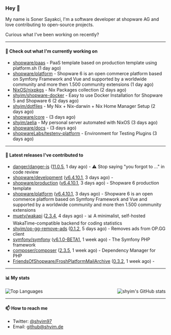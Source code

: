 ### Hey 👋

My name is Soner Sayakci, I'm a software developer at shopware AG and love contributing to open-source projects.

Curious what I've been working on recently?

---

#### 👷 Check out what I'm currently working on

- [shopware/paas](https://github.com/shopware/paas) - PaaS template based on production template using platform.sh (1 day ago)
- [shopware/platform](https://github.com/shopware/platform) - Shopware 6 is an open commerce platform based on Symfony Framework and Vue and supported by a worldwide community and more then 1.500 community extensions (1 day ago)
- [NixOS/nixpkgs](https://github.com/NixOS/nixpkgs) - Nix Packages collection (2 days ago)
- [shyim/shopware-docker](https://github.com/shyim/shopware-docker) - Easy to use Docker Installation for Shopware 5 and Shopware 6 (2 days ago)
- [shyim/dotfiles](https://github.com/shyim/dotfiles) - My Nix &#43; Nix-darwin &#43; Nix Home Manager Setup (2 days ago)
- [shopware/core](https://github.com/shopware/core) -  (3 days ago)
- [shyim/aelia](https://github.com/shyim/aelia) - My personal server automated with NixOS (3 days ago)
- [shopware/docs](https://github.com/shopware/docs) -  (3 days ago)
- [shopwareLabs/testenv-platform](https://github.com/shopwareLabs/testenv-platform) - Environment for Testing Plugins (3 days ago)

---

#### 🔭 Latest releases I've contributed to

- [danger/danger-js](https://github.com/danger/danger-js) ([11.0.5](https://github.com/danger/danger-js/releases/tag/11.0.5), 1 day ago) - ⚠️ Stop saying &#34;you forgot to …&#34; in code review
- [shopware/development](https://github.com/shopware/development) ([v6.4.10.1](https://github.com/shopware/development/releases/tag/v6.4.10.1), 3 days ago) - 
- [shopware/production](https://github.com/shopware/production) ([v6.4.10.1](https://github.com/shopware/production/releases/tag/v6.4.10.1), 3 days ago) - Shopware 6 production template
- [shopware/platform](https://github.com/shopware/platform) ([v6.4.10.1](https://github.com/shopware/platform/releases/tag/v6.4.10.1), 3 days ago) - Shopware 6 is an open commerce platform based on Symfony Framework and Vue and supported by a worldwide community and more then 1.500 community extensions
- [muety/wakapi](https://github.com/muety/wakapi) ([2.3.4](https://github.com/muety/wakapi/releases/tag/2.3.4), 4 days ago) - 📊 A minimalist, self-hosted WakaTime-compatible backend for coding statistics
- [shyim/op-gg-remove-ads](https://github.com/shyim/op-gg-remove-ads) ([0.1.2](https://github.com/shyim/op-gg-remove-ads/releases/tag/0.1.2), 5 days ago) - Removes ads from OP.GG client
- [symfony/symfony](https://github.com/symfony/symfony) ([v6.1.0-BETA1](https://github.com/symfony/symfony/releases/tag/v6.1.0-BETA1), 1 week ago) - The Symfony PHP framework
- [composer/composer](https://github.com/composer/composer) ([2.3.5](https://github.com/composer/composer/releases/tag/2.3.5), 1 week ago) - Dependency Manager for PHP
- [FriendsOfShopware/FroshPlatformMailArchive](https://github.com/FriendsOfShopware/FroshPlatformMailArchive) ([0.3.2](https://github.com/FriendsOfShopware/FroshPlatformMailArchive/releases/tag/0.3.2), 1 week ago) - 

---

#### 📊 My stats

<img align="right" alt="shyim's GitHub stats" src="https://github-readme-stats.vercel.app/api?username=shyim&count_private=1&show_icons=true&" />

![Top Languages](https://github-readme-stats.vercel.app/api/top-langs/?username=shyim)

---

#### 📫 How to reach me

- Twitter: [@shyim97](https://twitter.com/shyim97)
- Email: [github@shyim.de](mailto://github@shyim.de)
